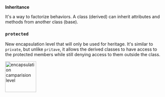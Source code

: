 **Inheritance**

It's a way to factorize behaviors.
A class (derived) can inherit attributes and methods from another class (base).

### `protected`
New encapsulation level that will only be used for heritage. It's similar to `private`, but unlike `pritave`, it allows the derived classes to have access to the protected members while still denying access to them outside the class.

<img src="Screenshot.jpg" alt="encapsulation camparision level" width="100"/>